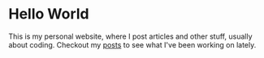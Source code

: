# Hello World

This is my personal website, where I post articles and other stuff, usually
about coding. Checkout my [posts](/posts/) to see what I've been
working on lately.
